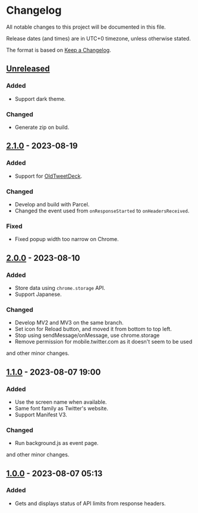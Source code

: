 # Changelog

All notable changes to this project will be documented in this file.

Release dates (and times) are in UTC+0 timezone, unless otherwise stated.

The format is based on [Keep a Changelog](https://keepachangelog.com/en/1.0.0/).

## [Unreleased]

### Added

- Support dark theme.

### Changed

- Generate zip on build.

## [2.1.0] - 2023-08-19

### Added

- Support for [OldTweetDeck](https://github.com/dimdenGD/OldTweetDeck).

### Changed

- Develop and build with Parcel.
- Changed the event used from `onResponseStarted` to `onHeadersReceived`.

### Fixed

- Fixed popup width too narrow on Chrome.

## [2.0.0] - 2023-08-10

### Added

- Store data using `chrome.storage` API.
- Support Japanese.

### Changed

- Develop MV2 and MV3 on the same branch.
- Set icon for Reload button, and moved it from bottom to top left.
- Stop using sendMessage/onMessage, use chrome.storage
- Remove permission for mobile.twitter.com as it doesn't seem to be used

and other minor changes.

## [1.1.0] - 2023-08-07 19:00

### Added

- Use the screen name when available.
- Same font family as Twitter's website.
- Support Manifest V3.

### Changed

- Run background.js as event page.

and other minor changes.

## [1.0.0] - 2023-08-07 05:13

### Added

- Gets and displays status of API limits from response headers.

[unreleased]: https://github.com/funame0/check-x-rate-limits/compare/v2.1.0...HEAD
[2.1.0]: https://github.com/funame0/check-x-rate-limits/compare/v2.0.0...v2.1.0
[2.0.0]: https://github.com/funame0/check-x-rate-limits/compare/v1.1.0...v2.0.0
[1.1.0]: https://github.com/funame0/check-x-rate-limits/compare/v1.0.0...v1.1.0
[1.0.0]: https://github.com/funame0/check-x-rate-limits/releases/tag/v1.0.0
